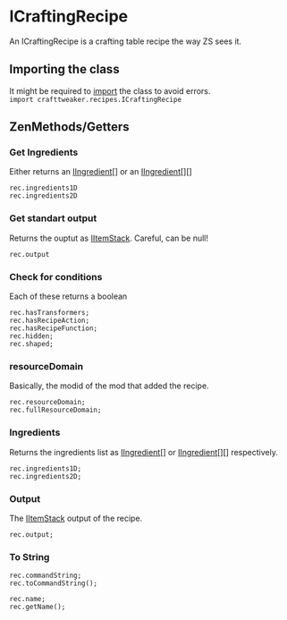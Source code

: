 # ICraftingRecipe

An ICraftingRecipe is a crafting table recipe the way ZS sees it.


## Importing the class
It might be required to [import](/AdvancedFunctions/Import/) the class to avoid errors.  
`import crafttweaker.recipes.ICraftingRecipe`

## ZenMethods/Getters

### Get Ingredients
Either returns an [IIngredient](/Vanilla/Variable_Types/IIngredient/)[] or an [IIngredient](/Vanilla/Variable_Types/IIngredient/)[][]
```zenscript
rec.ingredients1D
rec.ingredients2D
```

### Get standart output

Returns the ouptut as [IItemStack](/Vanilla/Items/IItemStack/). Careful, can be null!

```zenscript
rec.output
```

### Check for conditions
Each of these returns a boolean
```zenscript
rec.hasTransformers;
rec.hasRecipeAction;
rec.hasRecipeFunction;
rec.hidden;
rec.shaped;
```

### resourceDomain

Basically, the modid of the mod that added the recipe.
```zenscript
rec.resourceDomain;
rec.fullResourceDomain;
```

### Ingredients

Returns the ingredients list as [IIngredient](/Vanilla/Variable_Types/IIngredient/)\[] or [IIngredient](/Vanilla/Variable_Types/IIngredient/)\[]\[] respectively.
```zenscript
rec.ingredients1D;
rec.ingredients2D;
```

### Output

The [IItemStack](/Vanilla/Items/IItemStack/) output of the recipe.
```zenscript
rec.output;
```

### To String
```zenscript
rec.commandString;
rec.toCommandString();

rec.name;
rec.getName();
```
